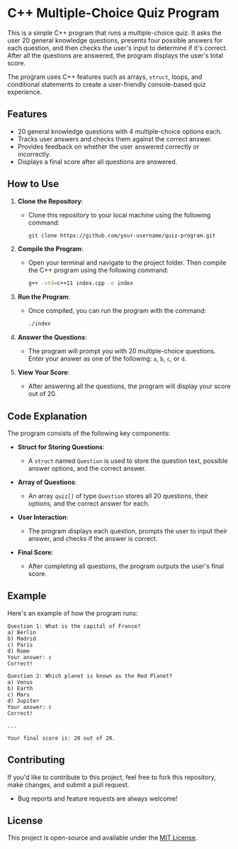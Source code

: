 
# C++ Multiple-Choice Quiz Program

This is a simple C++ program that runs a multiple-choice quiz. It asks the user 20 general knowledge questions, presents four possible answers for each question, and then checks the user's input to determine if it's correct. After all the questions are answered, the program displays the user's total score.

The program uses C++ features such as arrays, `struct`, loops, and conditional statements to create a user-friendly console-based quiz experience.

## Features

- 20 general knowledge questions with 4 multiple-choice options each.
- Tracks user answers and checks them against the correct answer.
- Provides feedback on whether the user answered correctly or incorrectly.
- Displays a final score after all questions are answered.

## How to Use

1. **Clone the Repository**:
   - Clone this repository to your local machine using the following command:
     ```bash
     git clone https://github.com/your-username/quiz-program.git
     ```

2. **Compile the Program**:
   - Open your terminal and navigate to the project folder. Then compile the C++ program using the following command:
     ```bash
     g++ -std=c++11 index.cpp -o index

     ```

3. **Run the Program**:
   - Once compiled, you can run the program with the command:
     ```bash
     ./index
     ```

4. **Answer the Questions**:
   - The program will prompt you with 20 multiple-choice questions. Enter your answer as one of the following: `a`, `b`, `c`, or `d`.

5. **View Your Score**:
   - After answering all the questions, the program will display your score out of 20.

## Code Explanation

The program consists of the following key components:

- **Struct for Storing Questions**:
  - A `struct` named `Question` is used to store the question text, possible answer options, and the correct answer.
  
- **Array of Questions**:
  - An array `quiz[]` of type `Question` stores all 20 questions, their options, and the correct answer for each.

- **User Interaction**:
  - The program displays each question, prompts the user to input their answer, and checks if the answer is correct.

- **Final Score**:
  - After completing all questions, the program outputs the user's final score.

## Example

Here's an example of how the program runs:

```
Question 1: What is the capital of France?
a) Berlin
b) Madrid
c) Paris
d) Rome
Your answer: c
Correct!

Question 2: Which planet is known as the Red Planet?
a) Venus
b) Earth
c) Mars
d) Jupiter
Your answer: c
Correct!

...

Your final score is: 20 out of 20.
```

## Contributing

If you'd like to contribute to this project, feel free to fork this repository, make changes, and submit a pull request.

- Bug reports and feature requests are always welcome!

## License

This project is open-source and available under the [MIT License](LICENSE).
